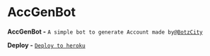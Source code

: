 # AccGenBot

**AccGenBot -** `A simple bot to generate Account made by`[`@BotzCity`](https://telegram.me/BotzCity)

**Deploy -** [`Deploy to heroku`](https://heroku.com/deploy)
